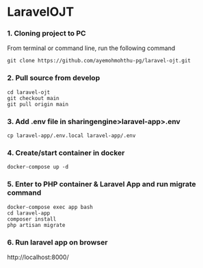 # LaravelOJT

### 1. Cloning project to PC

From terminal or command line, run the following command
 ```
 git clone https://github.com/ayemohmohthu-pg/laravel-ojt.git
 ```

### 2. Pull source from develop
```
cd laravel-ojt
git checkout main
git pull origin main
```

### 3. Add .env file in sharingengine>laravel-app>.env
```
cp laravel-app/.env.local laravel-app/.env
```
 
### 4. Create/start container in docker
```
docker-compose up -d
```

### 5. Enter to PHP container & Laravel App and run migrate command
```
docker-compose exec app bash
cd laravel-app
composer install
php artisan migrate
```

### 6. Run laravel app on browser

http://localhost:8000/
